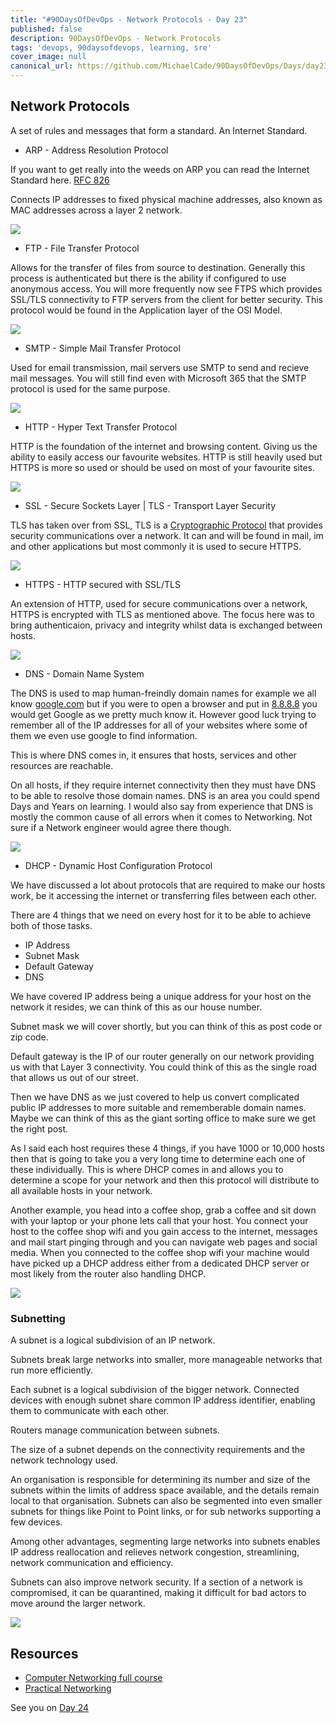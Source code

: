 ```yaml
---
title: "#90DaysOfDevOps - Network Protocols - Day 23"
published: false
description: 90DaysOfDevOps - Network Protocols
tags: 'devops, 90daysofdevops, learning, sre'
cover_image: null
canonical_url: https://github.com/MichaelCade/90DaysOfDevOps/Days/day23.md 
---
```

## Network Protocols 

A set of rules and messages that form a standard. An Internet Standard. 

- ARP - Address Resolution Protocol 

If you want to get really into the weeds on ARP you can read the Internet Standard here. [RFC 826](https://datatracker.ietf.org/doc/html/rfc826) 

Connects IP addresses to fixed physical machine addresses, also known as MAC addresses across a layer 2 network. 

![](Images/Day23_Networking1.png)

- FTP - File Transfer Protocol 

Allows for the transfer of files from source to destination. Generally this process is authenticated but there is the ability if configured to use anonymous access. You will more frequently now see FTPS which provides SSL/TLS connectivity to FTP servers from the client for better security. This protocol would be found in the Application layer of the OSI Model. 

![](Images/Day23_Networking2.png)

- SMTP - Simple Mail Transfer Protocol 

Used for email transmission, mail servers use SMTP to send and recieve mail messages. You will still find even with Microsoft 365 that the SMTP protocol is used for the same purpose. 

![](Images/Day23_Networking3.png)

- HTTP - Hyper Text Transfer Protocol 

HTTP is the foundation of the internet and browsing content. Giving us the ability to easily access our favourite websites. HTTP is still heavily used but HTTPS is more so used or should be used on most of your favourite sites. 

![](Images/Day23_Networking4.png)

- SSL - Secure Sockets Layer | TLS - Transport Layer Security 

TLS has taken over from SSL, TLS is a [Cryptographic Protocol]() that provides security communications over a network. It can and will be found in mail, im and other applications but most commonly it is used to secure HTTPS.  

![](Images/Day23_Networking5.png)

- HTTPS - HTTP secured with SSL/TLS 

An extension of HTTP, used for secure communications over a network, HTTPS is encrypted with TLS as mentioned above. The focus here was to bring authenticaion, privacy and integrity whilst data is exchanged between hosts. 

![](Images/Day23_Networking6.png)

- DNS - Domain Name System 

The DNS is used to map human-freindly domain names for example we all know [google.com](https://google.com) but if you were to open a browser and put in [8.8.8.8](https://8.8.8.8) you would get Google as we pretty much know it. However good luck trying to remember all of the IP addresses for all of your websites where some of them we even use google to find information. 

This is where DNS comes in, it ensures that hosts, services and other resources are reachable. 

On all hosts, if they require internet connectivity then they must have DNS to be able to resolve those domain names. DNS is an area you could spend Days and Years on learning. I would also say from experience that DNS is mostly the common cause of all errors when it comes to Networking. Not sure if a Network engineer would agree there though. 

![](Images/Day23_Networking7.png)

- DHCP - Dynamic Host Configuration Protocol 

We have discussed a lot about protocols that are required to make our hosts work, be it accessing the internet or transferring files between each other. 

There are 4 things that we need on every host for it to be able to achieve both of those tasks. 

- IP Address 
- Subnet Mask 
- Default Gateway 
- DNS 

We have covered IP address being a unique address for your host on the network it resides, we can think of this as our house number. 

Subnet mask we will cover shortly, but you can think of this as post code or zip code. 

Default gateway is the IP of our router generally on our network providing us with that Layer 3 connectivity. You could think of this as the single road that allows us out of our street.  

Then we have DNS as we just covered to help us convert complicated public IP addresses to more suitable and rememberable domain names. Maybe we can think of this as the giant sorting office to make sure we get the right post. 

As I said each host requires these 4 things, if you have 1000 or 10,000 hosts then that is going to take you a very long time to determine each one of these individually. This is where DHCP comes in and allows you to determine a scope for your network and then this protocol will distribute to all available hosts in your network. 

Another example, you head into a coffee shop, grab a coffee and sit down with your laptop or your phone lets call that your host. You connect your host to the coffee shop wifi and you gain access to the internet, messages and mail start pinging through and you can navigate web pages and social media. When you connected to the coffee shop wifi your machine would have picked up a DHCP address either from a dedicated DHCP server or most likely from the router also handling DHCP. 

![](Images/Day23_Networking8.png)

### Subnetting 

A subnet is a logical subdivision of an IP network.

Subnets break large networks into smaller, more manageable networks that run more efficiently. 

Each subnet is a logical subdivision of the bigger network. Connected devices with enough subnet share common IP address identifier, enabling them to communicate with each other. 

Routers manage communication between subnets. 

The size of a subnet depends on the connectivity requirements and the network technology used. 

An organisation is responsible for determining its number and size of the subnets within the limits of address space
available, and the details remain local to that organisation. Subnets can also be segmented into even smaller subnets for things like Point to Point links, or for sub networks supporting a few devices. 

Among other advantages, segmenting large
networks into subnets enables IP address
reallocation and relieves network congestion, streamlining, network communication and efficiency. 

Subnets can also improve network security.
If a section of a network is compromised, it can be quarantined, making it difficult for bad actors to move around the larger network. 

![](Images/Day23_Networking9.png)


## Resources 

- [Computer Networking full course](https://www.youtube.com/watch?v=IPvYjXCsTg8)
- [Practical Networking](http://www.practicalnetworking.net/)

See you on [Day 24](day24.md)


